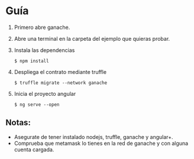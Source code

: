 # Guía

1. Primero abre ganache.

2. Abre una terminal en la carpeta del ejemplo que quieras probar.

3. Instala las dependencias

    `$ npm install`

4. Despliega el contrato mediante truffle

    `$ truffle migrate --network ganache`

5. Inicia el proyecto angular

    `$ ng serve --open`

## Notas:

* Asegurate de tener instalado nodejs, truffle, ganache y angular+.
* Comprueba que metamask lo tienes en la red de ganache y con alguna cuenta cargada.